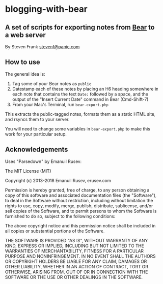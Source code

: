 # blogging-with-bear

## A set of scripts for exporting notes from [Bear](http://www.bear-writer.com) to a web server

By Steven Frank <stevenf@panic.com>

## How to use

The general idea is:

1. Tag some of your Bear notes as `public`
2. Datestamp each of these notes by placing an H6 heading somewhere in each note that contains the text `Date:` followed by a space, and the output of the "Insert Current Date" command in Bear (Cmd-Shift-7)
3. From your Mac's Terminal, run `bear-export.php`

This extracts the public-tagged notes, formats them as a static HTML site, and rsyncs them to your server.  

You will need to change some variables in `bear-export.php` to make this work for your particular setup.

## Acknowledgements

Uses "Parsedown" by Emanuil Rusev:

The MIT License (MIT)

Copyright (c) 2013-2018 Emanuil Rusev, erusev.com

Permission is hereby granted, free of charge, to any person obtaining a copy of
this software and associated documentation files (the "Software"), to deal in
the Software without restriction, including without limitation the rights to
use, copy, modify, merge, publish, distribute, sublicense, and/or sell copies of
the Software, and to permit persons to whom the Software is furnished to do so,
subject to the following conditions:

The above copyright notice and this permission notice shall be included in all
copies or substantial portions of the Software.

THE SOFTWARE IS PROVIDED "AS IS", WITHOUT WARRANTY OF ANY KIND, EXPRESS OR
IMPLIED, INCLUDING BUT NOT LIMITED TO THE WARRANTIES OF MERCHANTABILITY, FITNESS
FOR A PARTICULAR PURPOSE AND NONINFRINGEMENT. IN NO EVENT SHALL THE AUTHORS OR
COPYRIGHT HOLDERS BE LIABLE FOR ANY CLAIM, DAMAGES OR OTHER LIABILITY, WHETHER
IN AN ACTION OF CONTRACT, TORT OR OTHERWISE, ARISING FROM, OUT OF OR IN
CONNECTION WITH THE SOFTWARE OR THE USE OR OTHER DEALINGS IN THE SOFTWARE.

